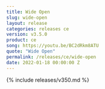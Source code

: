 ```yaml
---
title: Wide Open
slug: wide-open
layout: release
categories: releases ce
version: v3.5.0
product: ce
song: https://youtu.be/BC2dRkm8ATU
quote: "Wide Open"
permalink: /releases/ce/wide-open
date: 2022-01-18 00:00:00 Z
---
```

{% include releases/v350.md %}
